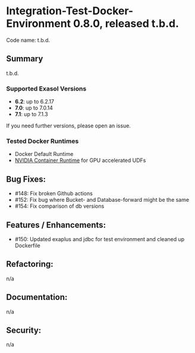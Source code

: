 # Integration-Test-Docker-Environment 0.8.0, released t.b.d.

Code name: t.b.d.

## Summary

t.b.d.

### Supported Exasol Versions

* **6.2**: up to 6.2.17
* **7.0**: up to 7.0.14
* **7.1**: up to 7.1.3

If you need further versions, please open an issue.

### Tested Docker Runtimes

- Docker Default Runtime
- [NVIDIA Container Runtime](https://github.com/NVIDIA/nvidia-container-runtime) for GPU accelerated UDFs

## Bug Fixes:

 - #148: Fix broken Github actions
 - #152: Fix bug where Bucket- and Database-forward might be the same 
 - #154: Fix comparison of db versions

## Features / Enhancements:

 - #150: Updated exaplus and jdbc for test environment and cleaned up Dockerfile

## Refactoring:

n/a

## Documentation:

n/a

## Security:

n/a